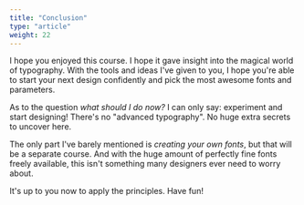 ```yaml
---
title: "Conclusion"
type: "article"
weight: 22
---
```


I hope you enjoyed this course. I hope it gave insight into the magical world of typography. With the tools and ideas I've given to you, I hope you're able to start your next design confidently and pick the most awesome fonts and parameters.

As to the question *what should I do now?* I can only say: experiment and start designing! There's no "advanced typography". No huge extra secrets to uncover here.

The only part I've barely mentioned is _creating your own fonts_, but that will be a separate course. And with the huge amount of perfectly fine fonts freely available, this isn't something many designers ever need to worry about.

It's up to you now to apply the principles. Have fun!